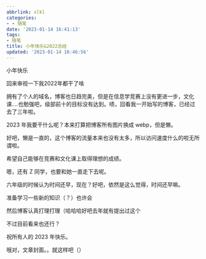 ```yaml
---
abbrlink: xlkl
categories:
- - 随笔
date: '2023-01-14 16:41:13'
tags:
- 随笔
title: 小年快乐&2022总结
updated: '2023-01-14 16:46:56'
---
```

小年快乐

回来审视一下我2022年都干了啥

拥有了个人的域名，博客也日趋完美，但是在信息学竞赛上没有更进一步，文化课....也勉强吧，级部前十的目标没有达到。啧，回看我一开始写的博客，已经过去了三年啦。

2023 年我要干什么呢？本来打算把博客所有图片换成 webp，但是懒。

好吧，懒是一直的，这个博客的流量本来也没有太多，所以访问速度什么的啦无所谓啦。

希望自己能够在竞赛和文化课上取得理想的成绩。

嗯，还有 Z 同学，也要和她一直走下去呢。

六年级的时候认为时间还早，现在？好吧，依然是这么觉得，时间还早嘛。

准备学习一些新的知识（？）也许会

然后博客认真打理打理（哈哈哈好吧去年就有提出过这个

不过目前看来也还行？

祝所有人的 2023 年快乐。

哦对，文章封面。。就这样吧（）
